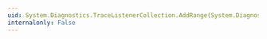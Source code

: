 ```yaml
---
uid: System.Diagnostics.TraceListenerCollection.AddRange(System.Diagnostics.TraceListenerCollection)
internalonly: False
---
```

